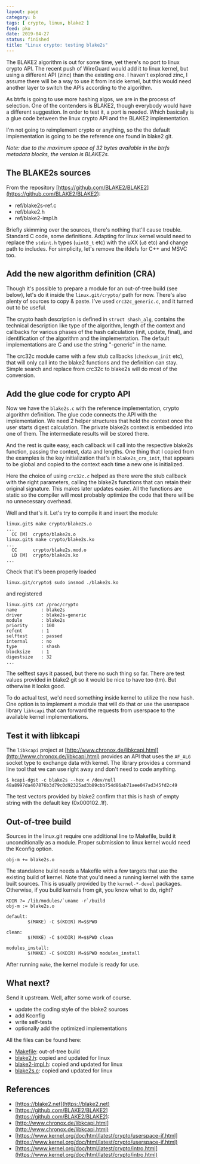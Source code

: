 ```yaml
---
layout: page
category: b
tags: [ crypto, linux, blake2 ]
feed: pko
date: 2019-04-27
status: finished
title: "Linux crypto: testing blake2s"
---
```


The BLAKE2 algorithm is out for some time, yet there's no port to linux crypto
API. The recent push of WireGuard would add it to linux kernel, but using a
different API (zinc) than the existing one. I haven't explored zinc, I assume
there will be a way to use it from inside kernel, but this would need another
layer to switch the APIs according to the algorithm.

As btrfs is going to use more hashing algos, we are in the process of
selection.  One of the contenders is BLAKE2, though everybody would have a
different suggestion.  In order to test it, a port is needed. Which basically is
a glue code between the linux crypto API and the BLAKE2 implementation.

I'm not going to reimplement crypto or anything, so the the default
implementation is going to be the reference one found in blake2 git.

*Note: due to the maximum space of 32 bytes available in the btrfs metadata
blocks, the version is BLAKE2s.*

## The BLAKE2s sources

From the repository [https://github.com/BLAKE2/BLAKE2](https://github.com/BLAKE2/BLAKE2):

* ref/blake2s-ref.c
* ref/blake2.h
* ref/blake2-impl.h

Briefly skimming over the sources, there's nothing that'll cause trouble.
Standard C code, some definitions. Adapting for linux kernel would need to
replace the `stdint.h` types (`uint8_t` etc) with the uXX (`u8` etc) and change
path to includes. For simplicity, let's remove the ifdefs for C++ and MSVC too.

## Add the new algorithm definition (CRA)

Though it's possible to prepare a module for an out-of-tree build (see below),
let's do it inside the `linux.git/crypto/` path for now. There's also plenty of
sources to copy & paste. I've used `crc32c_generic.c`, and it turned out to be
useful.

The crypto hash description is defined in `struct shash_alg`, contains the
technical description like type of the algorithm, length of the context and
callbacks for various phases of the hash calculation (init, update, final), and
identification of the algorithm and the implementation. The default
implementations are C and use the string "-generic" in the name.

The crc32c module came with a few stub callbacks (`checksum_init` etc), that
will only call into the blake2 functions and the definition can stay. Simple
search and replace from crc32c to blake2s will do most of the conversion.

## Add the glue code for crypto API

Now we have the `blake2s.c` with the reference implementation, crypto algorithm
definition. The glue code connects the API with the implementation. We need 2
helper structures that hold the context once the user starts digest calculation.
The private blake2s context is embedded into one of them.  The intermediate
results will be stored there.

And the rest is quite easy, each callback will call into the respective blake2s
function, passing the context, data and lengths. One thing that I copied from
the examples is the key initialization that's in `blake2s_cra_init`, that
appears to be global and copied to the context each time a new one is
initialized.

Here the choice of using `crc32c.c` helped as there were the stub callback with
the right parameters, calling the blake2s functions that can retain their
original signature. This makes later updates easier.  All the functions are
static so the compiler will most probably optimize the code that there will be
no unnecessary overhead.

Well and that's it. Let's try to compile it and insert the module:

```
linux.git$ make crypto/blake2s.o
...
  CC [M]  crypto/blake2s.o
linux.git$ make crypto/blake2s.ko
...
  CC      crypto/blake2s.mod.o
  LD [M]  crypto/blake2s.ko
...
```

Check that it's been properly loaded

```
linux.git/crypto$ sudo insmod ./blake2s.ko
```

and registered

```
linux.git$ cat /proc/crypto
name         : blake2s
driver       : blake2s-generic
module       : blake2s
priority     : 100
refcnt       : 1
selftest     : passed
internal     : no
type         : shash
blocksize    : 1
digestsize   : 32
...
```

The selftest says it passed, but there no such thing so far. There are test
values provided in blake2 git so it would be nice to have too (tm). But
otherwise it looks good.

To do actual test, we'd need something inside kernel to utilize the new hash.
One option is to implement a module that will do that or use the userspace
library `libkcapi` that can forward the requests from userspace to the
available kernel implementations.

## Test it with libkcapi

The `libkcapi` project at
[http://www.chronox.de/libkcapi.html](http://www.chronox.de/libkcapi.html)
provides an API that uses the `AF_ALG` socket type to exchange data with
kernel. The library provides a command line tool that we can use right away and
don't need to code anything.

```
$ kcapi-dgst -c blake2s --hex < /dev/null
48a8997da407876b3d79c0d92325ad3b89cbb754d86ab71aee047ad345fd2c49
```

The test vectors provided by blake2 confirm that this is hash of empty string
with the default key (0x000102..1f).

## Out-of-tree build

Sources in the linux.git require one additional line to Makefile, build it
unconditionally as a module. Proper submission to linux kernel would need the
Kconfig option.

```
obj-m += blake2s.o
```

The standalone build needs a Makefile with a few targets that use the existing
build of kernel. Note that you'd need a running kernel with the same built
sources. This is usually provided by the `kernel-*-devel` packages. Otherwise,
if you build kernels from git, you know what to do, right?

```
KDIR ?= /lib/modules/`uname -r`/build
obj-m := blake2s.o

default:
        $(MAKE) -C $(KDIR) M=$$PWD

clean:
        $(MAKE) -C $(KDIR) M=$$PWD clean

modules_install:
        $(MAKE) -C $(KDIR) M=$$PWD modules_install
```

After running `make`, the kernel module is ready for use.

## What next?

Send it upstream. Well, after some work of course.

* update the coding style of the blake2 sources
* add Kconfig
* write self-tests
* optionally add the optimized implementations

All the files can be found here:

* [Makefile](Makefile): out-of-tree build
* [blake2.h](blake2.h): copied and updated for linux
* [blake2-impl.h](blake2.h): copied and updated for linux
* [blake2s.c](blake2.h): copied and updated for linux

## References

* [https://blake2.net](https://blake2.net)
* [https://github.com/BLAKE2/BLAKE2](https://github.com/BLAKE2/BLAKE2):
* [http://www.chronox.de/libkcapi.html](http://www.chronox.de/libkcapi.html)
* [https://www.kernel.org/doc/html/latest/crypto/userspace-if.html](https://www.kernel.org/doc/html/latest/crypto/userspace-if.html)
* [https://www.kernel.org/doc/html/latest/crypto/intro.html](https://www.kernel.org/doc/html/latest/crypto/intro.html)
